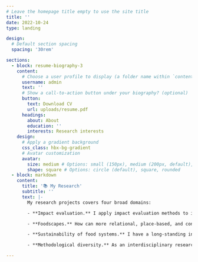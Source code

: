 ```yaml
---
# Leave the homepage title empty to use the site title
title: ''
date: 2022-10-24
type: landing

design:
  # Default section spacing
  spacing: '30rem'

sections:
  - block: resume-biography-3
    content:
      # Choose a user profile to display (a folder name within `content/authors/`)
      username: admin
      text: ''
      # Show a call-to-action button under your biography? (optional)
      button:
        text: Download CV
        url: uploads/resume.pdf
      headings:
        about: About
        education: ''
        interests: Research interests
    design:
      # Apply a gradient background
      css_class: hbx-bg-gradient
      # Avatar customization
      avatar:
        size: medium # Options: small (150px), medium (200px, default), large (320px), xl (400px), xxl (500px)
        shape: square # Options: circle (default), square, rounded
  - block: markdown
    content:
      title: '📚 My Research'
      subtitle: ''
      text: |-
        My research projects covers four broad domains:

        - **Impact evaluation.** I apply impact evaluation methods to inform land-use decisions and interventions that advance sustainability goals. My current research focuses on assessing the role of *Community Forestry* (*Perhutanan Sosial*) in achieving environmental and social objectives in Indonesia. Previously, I have used similar approaches to [quantify the impact of nickel mining](https://www.cell.com/one-earth/fulltext/S2590-3322(24)00534-7) on deforestation and on the well-being of local communities in Sulawesi, Indonesia.  

        - **Foodscapes.** How can more relational, place-based, and context-sensitive perspectives help build healthier, more sustainable, and equitable food systems? Through the [Foodscapes project](https://blogs.kent.ac.uk/dice/2025/06/18/into-the-foodscapes-how-fishers-and-food-connect/), I explore how diverse communities—particularly those often excluded from decision-making—experience, perceive, and navigate food systems. Using the concept of *foodscapes*, I seek to illuminate these perspectives, emphasising the importance of centering local experiences to understand how people relate to food and how such engagements can shape pathways toward more desirable futures. 

        - **Sustainability of food systems.** I have a long-standing interest in the "food security vs forests" narrative and how it speaks to the broader environmental sustainability and food security debate, highlighting the complexity of these interactions. My research spans multiple contexts, including [dietary transitions in oil palm landscapes](https://www.frontiersin.org/journals/sustainable-food-systems/articles/10.3389/fsufs.2020.00039/full) and the role of aquatic foods in tropical forest settings. For example, I led a systematic literature review examining the influence of [forests on freshwater fish in the tropics](https://doi.org/10.1093/biosci/biaa021), and further assess its implications for food security and nutrition, with [Nigeria as a case study](https://journals.plos.org/plosone/article?id=10.1371/journal.pone.0218038). I have also investigated the contributions of [mangroves to fish consumption in Indonesia](https://www.sciencedirect.com/science/article/pii/S2542519623001961), and what implications this has for environmental conservation and food security outcomes. In relation to this work, I have contributed to a perspectives piece, focusing on how we can [leverage water and aquatic foods in agroecology](https://www.researchgate.net/publication/390764149_Water_and_aquatic_foods_in_revised_principles_of_agroecology_can_accelerate_food_systems_transformation), and how it can facilitate more effective and equitable pathways towards sustainable food systems. 

        - **Methodological diversity.** As an interdisciplinary researcher, I am interested in exploring a wide range of methods to generate diverse forms of evidence for addressing complex sustainability challenges. For example, I contributed to a paper,[ highlighting the value of qualitative approaches to impact evaluation](https://conbio.onlinelibrary.wiley.com/doi/10.1111/csp2.70102), and ways in which we can mainstream its use into biodiversity conservation. In particular, I am keen to examine the role of *Participatory Visual Methods* in producing types of knowledge that are often difficult to capture through conventional approaches, and in engaging different audiences, especially those beyond the academic sphere. I am also interested in how we can better co-produce knowledge that is both meaningful and applicable, and in developing stronger interdisciplinary and transdisciplinary approaches to research.

---
```


